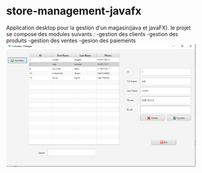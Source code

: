 # store-management-javafx
Application desktop pour la gestion d'un magasin(java et javaFX). 
le projet se compose des modules suivants : 
-gestion des clients 
-gestion des produits 
-gestion des ventes 
-gesion des paiements 
![](res/images/1.png)
